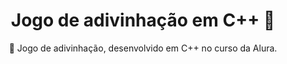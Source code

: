<h1 align="center"> Jogo de adivinhação em C++ 🎲</h1>

<p align="center">
🎲 Jogo de adivinhação, desenvolvido em C++ no curso da Alura.
</p>


